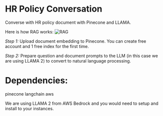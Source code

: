 # HR Policy Conversation

Converse with HR policy document with Pinecone and LLAMA.

Here is how RAG works: 
![RAG](https://github.com/lindsay888/rag-hr-llm/assets/56157587/de02ebae-2408-46d4-8bfa-67d39526e7ad)

*Step 1:* 
Upload document embedding to Pinecone. You can create free account and 1 free index for the first time. 

*Step 2:*
Prepare question and document prompts to the LLM (in this case we are using LLAMA 2) to convert to natural language processing. 

# Dependencies:
pinecone
langchain
aws

We are using LLAMA 2 from AWS Bedrock and you would need to setup and install to your instances.

